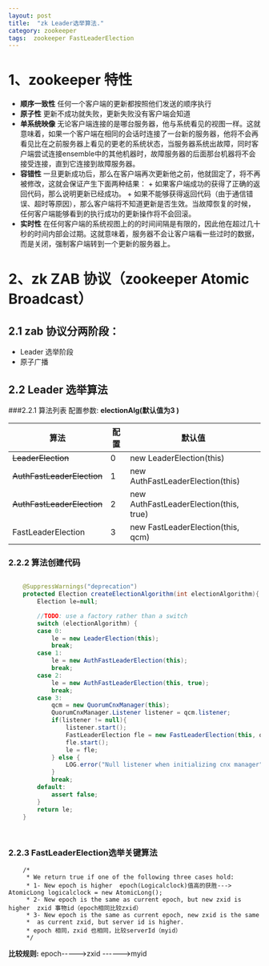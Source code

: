 ```yaml
---
layout: post
title:  "zk Leader选举算法."
category: zookeeper
tags:  zookeeper FastLeaderElection
---
```


# 1、zookeeper 特性

- **顺序一致性**
        任何一个客户端的更新都按照他们发送的顺序执行
- **原子性**
        更新不成功就失败，更新失败没有客户端会知道
- **单系统映像**
        无论客户端连接的是哪台服务器，他与系统看见的视图一样。这就意味着，如果一个客户端在相同的会话时连接了一台新的服务器，他将不会再看见比在之前服务器上看见的更老的系统状态，当服务器系统出故障，同时客户端尝试连接ensemble中的其他机器时，故障服务器的后面那台机器将不会接受连接，直到它连接到故障服务器。
- **容错性**
        一旦更新成功后，那么在客户端再次更新他之前，他就固定了，将不再被修改，这就会保证产生下面两种结果：
        + 如果客户端成功的获得了正确的返回代码，那么说明更新已经成功。
        + 如果不能够获得返回代码（由于通信错误、超时等原因），那么客户端将不知道更新是否生效。当故障恢复的时候，任何客户端能够看到的执行成功的更新操作将不会回滚。
- **实时性**
        在任何客户端的系统视图上的的时间间隔是有限的，因此他在超过几十秒的时间内部会过期。这就意味着，服务器不会让客户端看一些过时的数据，而是关闭，强制客户端转到一个更新的服务器上。

# 2、zk ZAB 协议（zookeeper Atomic Broadcast）

## 2.1 zab 协议分两阶段：

- Leader 选举阶段
- 原子广播

## 2.2 Leader 选举算法
###2.2.1 算法列表
配置参数: **electionAlg(默认值为3 )**

算法                             |    配置      |  默认值
---------------------------------|--------------|----------------------
~~LeaderElection~~                   |      0       |new LeaderElection(this)
~~AuthFastLeaderElection~~           |      1       |new AuthFastLeaderElection(this)
~~AuthFastLeaderElection~~           |      2       |new AuthFastLeaderElection(this, true)
FastLeaderElection               |      3       | new FastLeaderElection(this, qcm)

### 2.2.2 算法创建代码

```java

    @SuppressWarnings("deprecation")
    protected Election createElectionAlgorithm(int electionAlgorithm){
        Election le=null;

        //TODO: use a factory rather than a switch
        switch (electionAlgorithm) {
        case 0:
            le = new LeaderElection(this);
            break;
        case 1:
            le = new AuthFastLeaderElection(this);
            break;
        case 2:
            le = new AuthFastLeaderElection(this, true);
            break;
        case 3:
            qcm = new QuorumCnxManager(this);
            QuorumCnxManager.Listener listener = qcm.listener;
            if(listener != null){
                listener.start();
                FastLeaderElection fle = new FastLeaderElection(this, qcm);
                fle.start();
                le = fle;
            } else {
                LOG.error("Null listener when initializing cnx manager");
            }
            break;
        default:
            assert false;
        }
        return le;
    }




```


### 2.2.3 FastLeaderElection选举关键算法

        /*
         * We return true if one of the following three cases hold:
         * 1- New epoch is higher  epoch(Logicalclock)值高的获胜--->  AtomicLong logicalclock = new AtomicLong(); 
         * 2- New epoch is the same as current epoch, but new zxid is higher  zxid 事物id（epoch相同比较zxid）
         * 3- New epoch is the same as current epoch, new zxid is the same
         *  as current zxid, but server id is higher.
         * epoch 相同，zxid 也相同，比较serverId（myid）
         */

**比较规则:**   epoch----->zxid ------>myid
